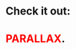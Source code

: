 # Check it out:
<h1><a style="text-decoration: none; color: red;" href="https://satyam-52.github.io/parallax" target="_blank">PARALLAX</a>.</h1>
